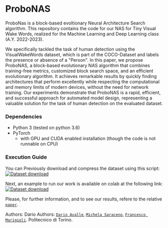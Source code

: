 # ProboNAS
ProboNas is a block-based evoltionary Neural Architecture Search algorithm.
This repository contains the code for our NAS for Tiny Visual Wake Words, realized for the Machine Learning and Deep Learning class (A.Y. 2022-2023).

We specifically tackled the task of human detection using the VisualWakeWords dataset, which is part of the COCO-Dataset and labels the presence or absence of a "Person". In this paper, we propose ProboNAS, a block-based evolutionary NAS algorithm that combines training-free metrics, customized block search space, and an efficient evolutionary algorithm. It achieves remarkable results by quickly finding architectures that perform excellently while respecting the computational and memory limits of modern devices, without the need for network training. Our experiments demonstrate that ProboNAS is a rapid, efficient, and successful approach for automated model design, representing a valuable solution for the task of human detection on the evaluated dataset.


### Dependencies
* Python 3 (tested on python 3.6)
* PyTorch
  * with GPU and CUDA enabled installation (though the code is not runnable on CPU)
 
### Execution Guide
You can Previously download and compress the dataset using this script: [![Dataset download](https://colab.research.google.com/assets/colab-badge.svg)](https://colab.research.google.com/drive/1zPJwTzZyh9xpxfFbhV1dmHH-FYe0ITa-#scrollTo=qkIbAzgB02De)

Next, an example to run our work is available on colab at the following link: [![Dataset download](https://colab.research.google.com/assets/colab-badge.svg)](https://colab.research.google.com/drive/13iaHOeUwYgUas3jofnPpXukBllm6fypu#scrollTo=W3tARQvUGkbb)

Please, for further information, and to see our results, refere to the relative [`paper`](path_to_the_paper).



Authors: Dario Authors: [`Dario Avalle`](https://github.com/davalle99), [`Michela Saraceno`](https://github.com/michelasaraceno), [`Francesco Marigioli`](https://github.com/FrancescoMarigioli98). Politecnico di Torino. 
